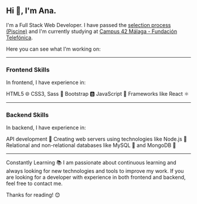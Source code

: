 ## Hi 👋, I'm Ana.

I'm a Full Stack Web Developer. 
I have passed the [selection process (Piscine)](https://github.com/AnaLR27/42-Piscine) and I'm currently studying at [Campus 42 Málaga - Fundación Telefónica](https://www.fundaciontelefonica.com/empleabilidad/campus-42/).

Here you can see what I'm working on:

---

### Frontend Skills
In frontend, I have experience in:

HTML5 🌐
CSS3, Sass 🎨
Bootstrap 🅱️
JavaScript 🚀
Frameworks like React ⚛️

---

### Backend Skills
In backend, I have experience in:

API development 🚀
Creating web servers using technologies like Node.js 🚀
Relational and non-relational databases like MySQL 🐬 and MongoDB 🍃

---

Constantly Learning 📚
I am passionate about continuous learning and always looking for new technologies and tools to improve my work. If you are looking for a developer with experience in both frontend and backend, feel free to contact me.

Thanks for reading! 😊

<!--
**AnaLR27/AnaLR27** is a ✨ _special_ ✨ repository because its `README.md` (this file) appears on your GitHub profile.

Here are some ideas to get you started:

- 🔭 I’m currently working on ...
- 🌱 I’m currently learning ...
- 👯 I’m looking to collaborate on ...
- 🤔 I’m looking for help with ...
- 💬 Ask me about ...
- 📫 How to reach me: ...
- 😄 Pronouns: ...
- ⚡ Fun fact: ...
-->

